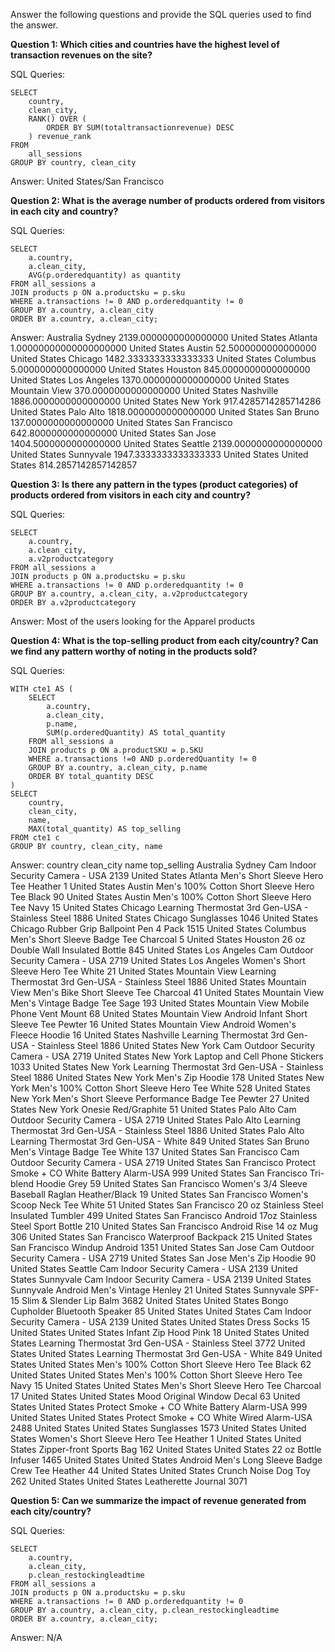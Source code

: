 Answer the following questions and provide the SQL queries used to find the answer.

    
**Question 1: Which cities and countries have the highest level of transaction revenues on the site?**


SQL Queries:
```
SELECT
	country,
	clean_city,
	RANK() OVER (
		ORDER BY SUM(totaltransactionrevenue) DESC
	) revenue_rank
FROM
	all_sessions
GROUP BY country, clean_city
```

Answer: United States/San Francisco




**Question 2: What is the average number of products ordered from visitors in each city and country?**


SQL Queries:
```
SELECT 
	a.country,
	a.clean_city,
	AVG(p.orderedquantity) as quantity 
FROM all_sessions a 
JOIN products p ON a.productsku = p.sku 
WHERE a.transactions != 0 AND p.orderedquantity != 0
GROUP BY a.country, a.clean_city
ORDER BY a.country, a.clean_city;
```


Answer:
Australia	    Sydney	    2139.0000000000000000
United States	Atlanta	    1.00000000000000000000
United States	Austin	    52.5000000000000000
United States	Chicago	    1482.3333333333333333
United States	Columbus	5.0000000000000000
United States	Houston	    845.0000000000000000
United States	Los Angeles	1370.0000000000000000
United States	Mountain View	370.0000000000000000
United States	Nashville	1886.0000000000000000
United States	New York	917.4285714285714286
United States	Palo Alto	1818.0000000000000000
United States	San Bruno	137.0000000000000000
United States	San Francisco	642.8000000000000000
United States	San Jose	1404.5000000000000000
United States	Seattle	2139.0000000000000000
United States	Sunnyvale	1947.3333333333333333
United States	United States	814.2857142857142857




**Question 3: Is there any pattern in the types (product categories) of products ordered from visitors in each city and country?**


SQL Queries:
```
SELECT 
	a.country,
	a.clean_city,
	a.v2productcategory
FROM all_sessions a 
JOIN products p ON a.productsku = p.sku
WHERE a.transactions != 0 AND p.orderedquantity != 0
GROUP BY a.country, a.clean_city, a.v2productcategory
ORDER BY a.v2productcategory
```

Answer: Most of the users looking for the Apparel products

**Question 4: What is the top-selling product from each city/country? Can we find any pattern worthy of noting in the products sold?**


SQL Queries:
```
WITH cte1 AS (
	SELECT 
		a.country,
		a.clean_city,
		p.name,
 		SUM(p.orderedQuantity) AS total_quantity
 	FROM all_sessions a 
 	JOIN products p ON a.productSKU = p.SKU
 	WHERE a.transactions !=0 AND p.orderedQuantity != 0
 	GROUP BY a.country, a.clean_city, p.name
 	ORDER BY total_quantity DESC
)
SELECT 
	country, 
	clean_city, 
	name,
	MAX(total_quantity) AS top_selling
FROM cte1 c
GROUP BY country, clean_city, name
```


Answer:
country	clean_city	name	top_selling
Australia	    Sydney	    Cam Indoor Security Camera - USA	2139
United States	Atlanta	    Men's Short Sleeve Hero Tee Heather	1
United States	Austin	    Men's 100% Cotton Short Sleeve Hero Tee Black	90
United States	Austin	    Men's 100% Cotton Short Sleeve Hero Tee Navy	15
United States	Chicago	    Learning Thermostat 3rd Gen-USA - Stainless Steel	1886
United States	Chicago	    Sunglasses	1046
United States	Chicago	    Rubber Grip Ballpoint Pen 4 Pack	1515
United States	Columbus	Men's Short Sleeve Badge Tee Charcoal	5
United States	Houston	    26 oz Double Wall Insulated Bottle	845
United States	Los Angeles	 Cam Outdoor Security Camera - USA	2719
United States	Los Angeles	 Women's Short Sleeve Hero Tee White	21
United States	Mountain View	 Learning Thermostat 3rd Gen-USA - Stainless Steel	1886
United States	Mountain View	 Men's Bike Short Sleeve Tee Charcoal	41
United States	Mountain View	 Men's Vintage Badge Tee Sage	193
United States	Mountain View	 Mobile Phone Vent Mount	68
United States	Mountain View	Android Infant Short Sleeve Tee Pewter	16
United States	Mountain View	Android Women's Fleece Hoodie	16
United States	Nashville	 Learning Thermostat 3rd Gen-USA - Stainless Steel	1886
United States	New York	 Cam Outdoor Security Camera - USA	2719
United States	New York	 Laptop and Cell Phone Stickers	1033
United States	New York	 Learning Thermostat 3rd Gen-USA - Stainless Steel	1886
United States	New York	 Men's  Zip Hoodie	178
United States	New York	 Men's 100% Cotton Short Sleeve Hero Tee White	528
United States	New York	 Men's Short Sleeve Performance Badge Tee Pewter	27
United States	New York	 Onesie Red/Graphite	51
United States	Palo Alto	 Cam Outdoor Security Camera - USA	2719
United States	Palo Alto	 Learning Thermostat 3rd Gen-USA - Stainless Steel	1886
United States	Palo Alto	 Learning Thermostat 3rd Gen-USA - White	849
United States	San Bruno	 Men's Vintage Badge Tee White	137
United States	San Francisco	 Cam Outdoor Security Camera - USA	2719
United States	San Francisco	 Protect Smoke + CO White Battery Alarm-USA	999
United States	San Francisco	 Tri-blend Hoodie Grey	59
United States	San Francisco	 Women's 3/4 Sleeve Baseball Raglan Heather/Black	19
United States	San Francisco	 Women's Scoop Neck Tee White	51
United States	San Francisco	20 oz Stainless Steel Insulated Tumbler	499
United States	San Francisco	Android 17oz Stainless Steel Sport Bottle	210
United States	San Francisco	Android Rise 14 oz Mug	306
United States	San Francisco	Waterproof Backpack	215
United States	San Francisco	Windup Android	1351
United States	San Jose	 Cam Outdoor Security Camera - USA	2719
United States	San Jose	 Men's  Zip Hoodie	90
United States	Seattle	 Cam Indoor Security Camera - USA	2139
United States	Sunnyvale	 Cam Indoor Security Camera - USA	2139
United States	Sunnyvale	Android Men's Vintage Henley	21
United States	Sunnyvale	SPF-15 Slim & Slender Lip Balm	3682
United States	United States	 Bongo Cupholder Bluetooth Speaker	85
United States	United States	 Cam Indoor Security Camera - USA	2139
United States	United States	 Dress Socks	15
United States	United States	 Infant Zip Hood Pink	18
United States	United States	 Learning Thermostat 3rd Gen-USA - Stainless Steel	3772
United States	United States	 Learning Thermostat 3rd Gen-USA - White	849
United States	United States	 Men's 100% Cotton Short Sleeve Hero Tee Black	62
United States	United States	 Men's 100% Cotton Short Sleeve Hero Tee Navy	15
United States	United States	 Men's Short Sleeve Hero Tee Charcoal	17
United States	United States	 Mood Original Window Decal	63
United States	United States	 Protect Smoke + CO White Battery Alarm-USA	999
United States	United States	 Protect Smoke + CO White Wired Alarm-USA	2488
United States	United States	 Sunglasses	1573
United States	United States	 Women's Short Sleeve Hero Tee Heather	1
United States	United States	 Zipper-front Sports Bag	162
United States	United States	22 oz  Bottle Infuser	1465
United States	United States	Android Men's Long Sleeve Badge Crew Tee Heather	44
United States	United States	Crunch Noise Dog Toy	262
United States	United States	Leatherette Journal	3071





**Question 5: Can we summarize the impact of revenue generated from each city/country?**

SQL Queries:
```
SELECT 
	a.country,
	a.clean_city,
	p.clean_restockingleadtime
FROM all_sessions a 
JOIN products p ON a.productsku = p.sku 
WHERE a.transactions != 0 AND p.orderedquantity != 0
GROUP BY a.country, a.clean_city, p.clean_restockingleadtime
ORDER BY a.country, a.clean_city;

```


Answer: N/A







